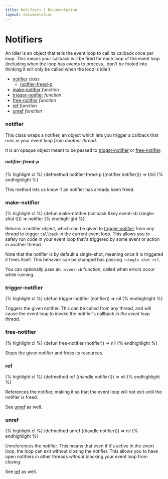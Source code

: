 ```yaml
---
title: Notifiers | Documentation
layout: documentation
---
```


Notifiers
===
An idler is an object that tells the event loop to call its callback once per
loop. This means your callback will be fired for each loop of the event loop
(including when the loop has events to process...don't be fooled into thinking
it will only be called when the loop is idle!)


- [notifier](#notifier) _class_
  - [notifier-freed-p](#notifier-freed-p)
- [make-notifier](#make-notifier) _function_
- [trigger-notifier](#trigger-notifier) _function_
- [free-notifier](#free-notifier) _function_
- [ref](#ref) _function_
- [unref](#unref) _function_

<a id="notifier"></a>
### notifier
This class wraps a notifier, an object which lets you trigger a callback that
runs in your event loop *from another thread*.

It is an opaque object meant to be passed to [trigger-notifier](#trigger-notifier)
or [free-notifier](#free-notifier).

<a id="notifier-freed-p"></a>
##### notifier-freed-p
{% highlight cl %}
(defmethod notifier-freed-p ((notifier notifier)))
  => t/nil
{% endhighlight %}

This method lets us know if an notifier has already been freed.

<a id="make-notifier"></a>
### make-notifier
{% highlight cl %}
(defun make-notifier (callback &key event-cb (single-shot t)))
  => notifier
{% endhighlight %}

Returns a notifier object, which can be given to [trigger-notifier](#trigger-notifier)
from *any thread* to trigger `callback` in the current event loop. This allows
you to safely run code in your event loop that's triggered by some event or
action in another thread.

Note that the notifier is by default a single-shot, meaning once it is triggered
it frees itself. This behavior can be changed bas passing `:single-shot nil`.

You can optionally pass an `:event-cb` function, called when errors occur while
running.

<a id="trigger-notifier"></a>
### trigger-notifier
{% highlight cl %}
(defun trigger-notifier (notifier))
  => nil
{% endhighlight %}

Triggers the given notifier. This can be called from any thread, and will cause
the event loop to invoke the notifier's callback *in the event loop thread*.

<a id="free-notifier"></a>
### free-notifier
{% highlight cl %}
(defun free-notifier (notifier))
  => nil
{% endhighlight %}

Stops the given notifier and frees its resources.

<a id="ref"></a>
### ref
{% highlight cl %}
(defmethod ref ((handle notifier)))
  => nil
{% endhighlight %}

References the notifier, making it so that the event loop will not exit until
the notifier is freed.

See [unref](#unref) as well.

<a id="unref"></a>
### unref
{% highlight cl %}
(defmethod unref ((handle notifier)))
  => nil
{% endhighlight %}

Unreferences the notifier. This means that even if it's active in the event
loop, the loop can exit without closing the notifier. This allows you to have
open notifiers in other threads *without* blocking your event loop from closing.

See [ref](#ref) as well.

